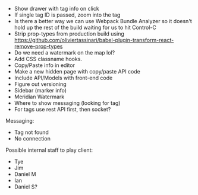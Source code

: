 - Show drawer with tag info on click
- If single tag ID is passed, zoom into the tag
- Is there a better way we can use Webpack Bundle Analyzer so it doesn't hold up
  the rest of the build waiting for us to hit Control-C
- Strip prop-types from production build using
  <https://github.com/oliviertassinari/babel-plugin-transform-react-remove-prop-types>
- Do we need a watermark on the map lol?
- Add CSS classname hooks.
- Copy/Paste info in editor
- Make a new hidden page with copy/paste API code
- Include API/Models with front-end code
- Figure out versioning
- Sidebar (marker info)
- Meridian Watermark
- Where to show messaging (looking for tag)
- For tags use rest API first, then socket?

Messaging:

- Tag not found
- No connection

Possible internal staff to play client:

- Tye
- Jim
- Daniel M
- Ian
- Daniel S?
